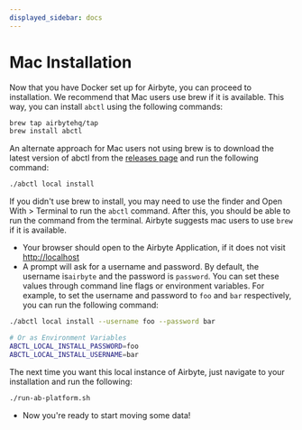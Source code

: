 ```yaml
---
displayed_sidebar: docs
---
```


# Mac Installation

Now that you have Docker set up for Airbyte, you can proceed to installation. We recommend that Mac users use brew if it is available. This way, you can install `abctl` using the following commands: 

```bash
brew tap airbytehq/tap
brew install abctl
```

An alternate approach for Mac users not using brew is to download the latest version of abctl from the [releases page](https://github.com/airbytehq/abctl/releases) and run the following command:

```bash
./abctl local install
```

If you didn't use brew to install, you may need to use the finder and Open With > Terminal to run the `abctl` command. After this, you should be able to run the command from the terminal. Airbyte suggests mac users to use `brew` if it is available.

- Your browser should open to the Airbyte Application, if it does not visit [http://localhost](http://localhost)
- A prompt will ask for a username and password. By default, the username is`airbyte` and the password is `password`. You can set these values through command line flags or environment variables. For example, to set the username and password to `foo` and `bar` respectively, you can run the following command:

```bash
./abctl local install --username foo --password bar

# Or as Environment Variables
ABCTL_LOCAL_INSTALL_PASSWORD=foo
ABCTL_LOCAL_INSTALL_USERNAME=bar
```
The next time you want this local instance of Airbyte, just navigate to your installation and run the following: 

```bash
./run-ab-platform.sh
```

- Now you're ready to start moving some data!

